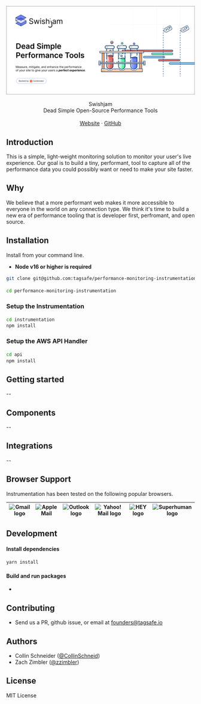 ![Swishjam Performance Monitoring Instrumentation](/readme.png)

<div align="center">Swishjam <strong></strong></div>
<div align="center">Dead Simple Open-Source Performance Tools</div>
<br />
<div align="center">
<a href="https://tagsafe.io">Website</a> 
<span> · </span>
<a href="https://github.com/swishjam/swishjam">GitHub</a> 
</div>

## Introduction

This is a simple, light-weight monitoring solution to monitor your user's live experience. Our goal is to build a tiny, performant, tool to capture all of the performance data you could possibly want or need to make your site faster.  

## Why

We believe that a more performant web makes it more accessible to everyone in the world on any connection type. We think it's time to build a new era of performance tooling that is developer first, perfromant, and open source.

## Installation

Install from your command line.

* **Node v16 or higher is required**

```sh
git clone git@github.com:tagsafe/performance-monitoring-instrumentation.git 

cd performance-monitoring-instrumentation 
```
### Setup the Instrumentation
```sh
cd instrumentation
npm install
```
### Setup the AWS API Handler 
```sh
cd api 
npm install
```

## Getting started
--

## Components
--

## Integrations
--

## Browser Support

Instrumentation has been tested on the following popular browsers.

| <img src="https://react.email/static/icons/gmail.svg" width="48px" height="48px" alt="Gmail logo"> | <img src="https://react.email/static/icons/apple-mail.svg" width="48px" height="48px" alt="Apple Mail"> | <img src="https://react.email/static/icons/outlook.svg" width="48px" height="48px" alt="Outlook logo"> | <img src="https://react.email/static/icons/yahoo-mail.svg" width="48px" height="48px" alt="Yahoo! Mail logo"> | <img src="https://react.email/static/icons/hey.svg" width="48px" height="48px" alt="HEY logo"> | <img src="https://react.email/static/icons/superhuman.svg" width="48px" height="48px" alt="Superhuman logo"> |
| -------------------------------------------------------------------------------------------------- | ------------------------------------------------------------------------------------------------------- | ------------------------------------------------------------------------------------------------------ | ------------------------------------------------------------------------------------------------------------- | ---------------------------------------------------------------------------------------------- | ------------------------------------------------------------------------------------------------------------ |

## Development

#### Install dependencies

```sh
yarn install
```

#### Build and run packages
- 

## Contributing
- Send us a PR, github issue, or email at founders@tagsafe.io

## Authors
- Collin Schneider ([@CollinSchneid](https://twitter.com/collinschneid))
- Zach Zimbler ([@zzimbler](https://twitter.com/zzimbler))

## License

MIT License